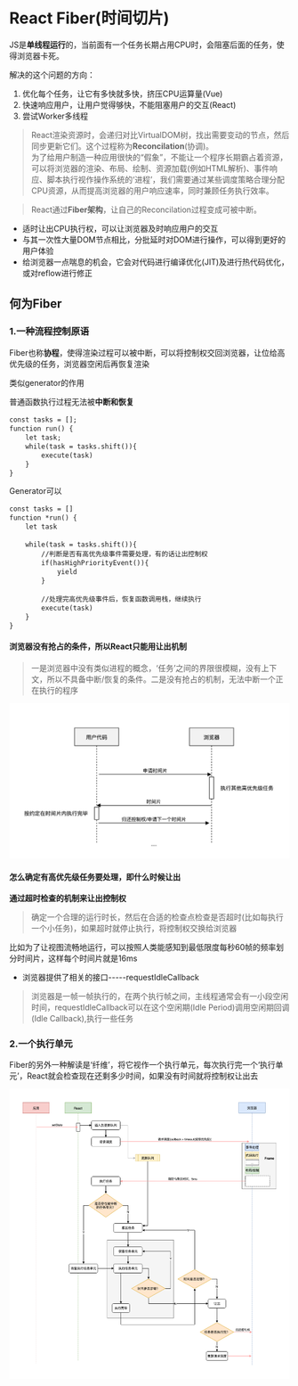 # React Fiber(时间切片)
JS是**单线程运行**的，当前面有一个任务长期占用CPU时，会阻塞后面的任务，使得浏览器卡死。  

解决的这个问题的方向：  
1. 优化每个任务，让它有多快就多快，挤压CPU运算量(Vue)
2. 快速响应用户，让用户觉得够快，不能阻塞用户的交互(React)
3. 尝试Worker多线程  

> React渲染资源时，会递归对比VirtualDOM树，找出需要变动的节点，然后同步更新它们。这个过程称为**Reconcilation**(协调)。   
> 为了给用户制造一种应用很快的“假象”，不能让一个程序长期霸占着资源，可以将浏览器的渲染、布局、绘制、资源加载(例如HTML解析)、事件响应、脚本执行视作操作系统的‘进程’，我们需要通过某些调度策略合理分配CPU资源，从而提高浏览器的用户响应速率，同时兼顾任务执行效率。  

> React通过**Fiber架构**，让自己的Reconcilation过程变成可被中断。  

- 适时让出CPU执行权，可以让浏览器及时响应用户的交互
- 与其一次性大量DOM节点相比，分批延时对DOM进行操作，可以得到更好的用户体验
- 给浏览器一点喘息的机会，它会对代码进行编译优化(JIT)及进行热代码优化，或对reflow进行修正

## 何为Fiber
### 1.一种流程控制原语
Fiber也称**协程**，使得渲染过程可以被中断，可以将控制权交回浏览器，让位给高优先级的任务，浏览器空闲后再恢复渲染

类似generator的作用  

普通函数执行过程无法被**中断和恢复**  

```
const tasks = [];
function run() {
    let task;
    while(task = tasks.shift()){
        execute(task)
    }
}
```

Generator可以

```
const tasks = []
function *run() {
    let task

    while(task = tasks.shift()){
        //判断是否有高优先级事件需要处理，有的话让出控制权
        if(hasHighPriorityEvent()){
            yield
        }

        //处理完高优先级事件后，恢复函数调用栈，继续执行
        execute(task)
    }
}
```

#### 浏览器没有抢占的条件，所以React只能用让出机制
> 一是浏览器中没有类似进程的概念，‘任务’之间的界限很模糊，没有上下文，所以不具备中断/恢复的条件。二是没有抢占的机制，无法中断一个正在执行的程序  

![](img/合作式调度.png)

#### 怎么确定有高优先级任务要处理，即什么时候让出
**通过超时检查的机制来让出控制权**  

> 确定一个合理的运行时长，然后在合适的检查点检查是否超时(比如每执行一个小任务)，如果超时就停止执行，将控制权交换给浏览器     

比如为了让视图流畅地运行，可以按照人类能感知到最低限度每秒60帧的频率划分时间片，这样每个时间片就是16ms

- 浏览器提供了相关的接口-----requestIdleCallback  

> 浏览器是一帧一帧执行的，在两个执行帧之间，主线程通常会有一小段空闲时间，requestIdleCallback可以在这个空闲期(Idle Period)调用空闲期回调(Idle Callback),执行一些任务

### 2.一个执行单元
Fiber的另外一种解读是‘纤维’，将它视作一个执行单元，每次执行完一个‘执行单元’，React就会检查现在还剩多少时间，如果没有时间就将控制权让出去  

![](img/执行单元.png)  
